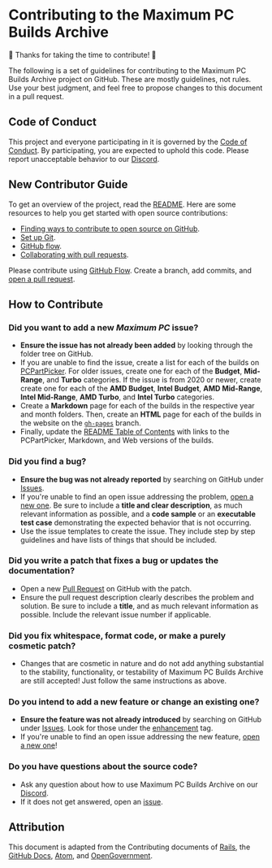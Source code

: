 # Contributing to the Maximum PC Builds Archive

🎉 Thanks for taking the time to contribute! 🎉

The following is a set of guidelines for contributing to the Maximum PC Builds Archive project on GitHub. These are mostly guidelines, not rules. Use your best judgment, and feel free to propose changes to this document in a pull request.

## Code of Conduct

This project and everyone participating in it is governed by the [Code of Conduct](CODE_OF_CONDUCT.md). By participating, you are expected to uphold this code. Please report unacceptable behavior to our [Discord](https://discord.gg/tnPsDzGWWA).

## New Contributor Guide

To get an overview of the project, read the [README](README.md). Here are some resources to help you get started with open source contributions:

- [Finding ways to contribute to open source on GitHub](https://docs.github.com/en/get-started/exploring-projects-on-github/finding-ways-to-contribute-to-open-source-on-github).
- [Set up Git](https://docs.github.com/en/get-started/quickstart/set-up-git).
- [GitHub flow](https://docs.github.com/en/get-started/quickstart/github-flow).
- [Collaborating with pull requests](https://docs.github.com/en/github/collaborating-with-pull-requests).

Please contribute using [GitHub Flow](https://guides.github.com/introduction/flow). Create a branch, add commits, and [open a pull request](https://github.com/willtheorangeguy/Maximum-PC-Builds-Archive/compare).

## How to Contribute

### Did you want to add a new _Maximum PC_ issue?

- **Ensure the issue has not already been added** by looking through the folder tree on GitHub.
- If you are unable to find the issue, create a list for each of the builds on [PCPartPicker](https://pcpartpicker.com/). For older issues, create one for each of the **Budget**, **Mid-Range**, and **Turbo** categories. If the issue is from 2020 or newer, create create one for each of the **AMD Budget**, **Intel Budget**, **AMD Mid-Range**, **Intel Mid-Range**, **AMD Turbo**, and **Intel Turbo** categories.
- Create a **Markdown** page for each of the builds in the respective year and month folders. Then, create an **HTML** page for each of the builds in the website on the [`gh-pages`](https://github.com/willtheorangeguy/Maximum-PC-Builds-Archive/tree/gh-pages) branch.
- Finally, update the [README Table of Contents](README.md#how-to-find-the-builds) with links to the PCPartPicker, Markdown, and Web versions of the builds.

### Did you find a bug?

- **Ensure the bug was not already reported** by searching on GitHub under [Issues](https://github.com/willtheorangeguy/Maximum-PC-Builds-Archive/issues).
- If you're unable to find an open issue addressing the problem, [open a new one](https://github.com/willtheorangeguy/Maximum-PC-Builds-Archive/issues/new). Be sure to include a **title and clear description**, as much relevant information as possible, and a **code sample** or an **executable test case** demonstrating the expected behavior that is not occurring.
- Use the issue templates to create the issue. They include step by step guidelines and have lists of things that should be included.

### Did you write a patch that fixes a bug or updates the documentation?

- Open a new [Pull Request](https://github.com/willtheorangeguy/Maximum-PC-Builds-Archive/pulls) on GitHub with the patch.
- Ensure the pull request description clearly describes the problem and solution. Be sure to include a **title**, and as much relevant information as possible. Include the relevant issue number if applicable.

### Did you fix whitespace, format code, or make a purely cosmetic patch?

- Changes that are cosmetic in nature and do not add anything substantial to the stability, functionality, or testability of Maximum PC Builds Archive are still accepted! Just follow the same instructions as above.

### Do you intend to add a new feature or change an existing one?

- **Ensure the feature was not already introduced** by searching on GitHub under [Issues](https://github.com/willtheorangeguy/Maximum-PC-Builds-Archive/issues). Look for those under the [enhancement](https://github.com/willtheorangeguy/Maximum-PC-Builds-Archive/issues?q=is%3Aissue+is%3Aopen+label%3Aenhancement) tag.
- If you're unable to find an open issue addressing the new feature, [open a new one](https://github.com/willtheorangeguy/Maximum-PC-Builds-Archive/issues/new)!

### Do you have questions about the source code?

- Ask any question about how to use Maximum PC Builds Archive on our [Discord](https://discord.gg/tnPsDzGWWA).
- If it does not get answered, open an [issue](https://github.com/willtheorangeguy/Maximum-PC-Builds-Archive/issues/new).  

## Attribution

This document is adapted from the Contributing documents of [Rails](https://github.com/rails/rails/blob/main/CONTRIBUTING.md), the [GitHub Docs](https://github.com/github/docs/blob/main/CONTRIBUTING.md), [Atom](https://github.com/atom/atom/blob/master/CONTRIBUTING.md), and [OpenGovernment](https://github.com/opengovernment/opengovernment/blob/master/CONTRIBUTING.md?plain=1).  
